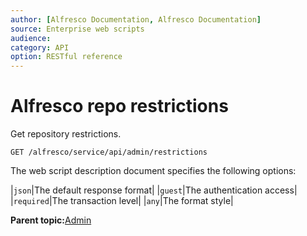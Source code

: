 ```yaml
---
author: [Alfresco Documentation, Alfresco Documentation]
source: Enterprise web scripts
audience: 
category: API
option: RESTful reference
---
```


# Alfresco repo restrictions

Get repository restrictions.

`GET /alfresco/service/api/admin/restrictions`

The web script description document specifies the following options:

|`json`|The default response format|
|`guest`|The authentication access|
|`required`|The transaction level|
|`any`|The format style|

**Parent topic:**[Admin](../references/RESTful-Admin.md)

